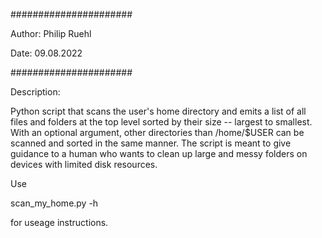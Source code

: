 ######################

Author: Philip Ruehl

Date: 09.08.2022

######################

Description:

Python script that scans the user's home directory and emits a list of all files and folders
at the top level sorted by their size -- largest to smallest. With an optional argument,
other directories than /home/$USER can be scanned and sorted in the same manner. The script
is meant to give guidance to a human who wants to clean up large and messy folders on devices 
with limited disk resources.

Use 

  scan_my_home.py -h

for useage instructions.
